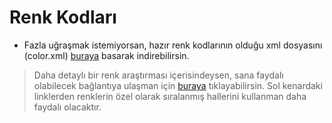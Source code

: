 # Renk Kodları

- Fazla uğraşmak istemiyorsan,  hazır renk kodlarının olduğu xml dosyasını (color.xml) [buraya][Colors.rar] basarak indirebilirsin.

> Daha detaylı bir renk araştırması içerisindeysen, sana faydalı olabilecek bağlantıya ulaşman için [buraya][Colors] tıklayabilirsin. Sol kenardaki linklerden renklerin özel olarak sıralanmış hallerini kullanman daha faydalı olacaktır.

[Colors.rar]: https://gelecegiyazanlar.turkcell.com.tr/sites/default/files/colors.rar
[Colors]: https://www.w3schools.com/colors/default.asp